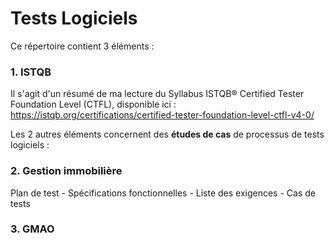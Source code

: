 # Tests Logiciels

Ce répertoire contient 3 éléments : 

### 1. ISTQB 
Il s'agit d'un résumé de ma lecture du Syllabus ISTQB® Certified Tester Foundation Level (CTFL), disponible ici :
https://istqb.org/certifications/certified-tester-foundation-level-ctfl-v4-0/

Les 2 autres éléments concernent des **études de cas** de processus de tests logiciels :

### 2. Gestion immobilière
Plan de test - Spécifications fonctionnelles - Liste des exigences - Cas de tests

### 3. GMAO
